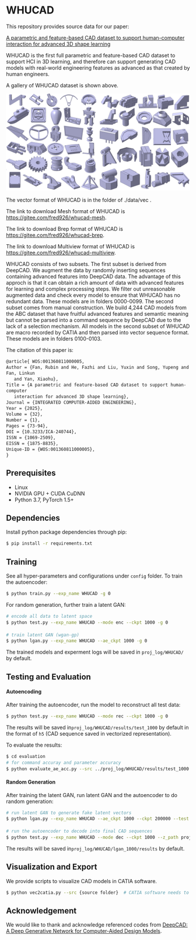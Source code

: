 # WHUCAD

This repository provides source data for our paper:

[A parametric and feature-based CAD dataset to support human-computer interaction for advanced 3D shape learning](https://journals.sagepub.com/doi/full/10.3233/ICA-240744)

WHUCAD is the first full parametric and feature-based CAD dataset to support HCI in 3D learning, and therefore can support generating CAD models with real-world engineering features as advanced as that created by human engineers.

A gallery of WHUCAD dataset is shown above.

![image](https://github.com/fazhihe/WHUCAD/blob/main/A%20gallery%20of%20WHUCAD.png)

The vector format of WHUCAD is in the folder of ./data/vec . 

The link to download Mesh format of WHUCAD is https://gitee.com/fred926/whucad-mesh. 

The link to download Brep format of WHUCAD is https://gitee.com/fred926/whucad-brep.

The link to download Multiview format of WHUCAD is https://gitee.com/fred926/whucad-multiview.

WHUCAD consists of two subsets. The first subset is derived from DeepCAD. We augment the data by randomly inserting sequences containing advanced features into DeepCAD data. The advantage of this approch is that it can obtain a rich amount of data with advanced features for learning and complex processing steps. We filter out unreasonable augmented data and check every model to ensure that WHUCAD has no redundant data. These models are in folders 0000-0099. The second subset comes from manual construction. We build 4,244 CAD models from the ABC dataset that have fruitful advanced features and semantic meaning but cannot be parsed into a command sequence by DeepCAD due to the lack of a selection mechanism. All models in the second subset of WHUCAD are macro recorded by CATIA and then parsed into vector sequence format. These models are in folders 0100-0103.

The citation of this paper is:

```
@article{ WOS:001360811000005,
Author = {Fan, Rubin and He, Fazhi and Liu, Yuxin and Song, Yupeng and Fan, Linkun
   and Yan, Xiaohu},
Title = {A parametric and feature-based CAD dataset to support human-computer
   interaction for advanced 3D shape learning},
Journal = {INTEGRATED COMPUTER-AIDED ENGINEERING},
Year = {2025},
Volume = {32},
Number = {1},
Pages = {73-94},
DOI = {10.3233/ICA-240744},
ISSN = {1069-2509},
EISSN = {1875-8835},
Unique-ID = {WOS:001360811000005},
}
```

## Prerequisites

- Linux
- NVIDIA GPU + CUDA CuDNN
- Python 3.7, PyTorch 1.5+

## Dependencies

Install python package dependencies through pip:

```bash
$ pip install -r requirements.txt
```

## Training

See all hyper-parameters and configurations under `config` folder. To train the autoencoder:

```bash
$ python train.py --exp_name WHUCAD -g 0
```

For random generation, further train a latent GAN:

```bash
# encode all data to latent space
$ python test.py --exp_name WHUCAD --mode enc --ckpt 1000 -g 0

# train latent GAN (wgan-gp)
$ python lgan.py --exp_name WHUCAD --ae_ckpt 1000 -g 0
```

The trained models and experment logs will be saved in `proj_log/WHUCAD/` by default.

## Testing and Evaluation

#### __Autoencoding__

  After training the autoencoder, run the model to reconstruct all test data:

```bash
$ python test.py --exp_name WHUCAD --mode rec --ckpt 1000 -g 0
```

The results will be saved in`proj_log/WHUCAD/results/test_1000` by default in the format of `h5` (CAD sequence saved in vectorized representation).

To evaluate the results:

```bash
$ cd evaluation
# for command accuray and parameter accuracy
$ python evaluate_ae_acc.py --src ../proj_log/WHUCAD/results/test_1000
```

#### __Random Generation__

  After training the latent GAN, run latent GAN and the autoencoder to do random generation:

```bash
# run latent GAN to generate fake latent vectors
$ python lgan.py --exp_name WHUCAD --ae_ckpt 1000 --ckpt 200000 --test --n_samples 9000 -g 0

# run the autoencoder to decode into final CAD sequences
$ python test.py --exp_name WHUCAD --mode dec --ckpt 1000 --z_path proj_log/WHUCAD/lgan_1000/results/fake_z_ckpt200000_num9000.h5 -g 0
```

The results will be saved in`proj_log/WHUCAD/lgan_1000/results` by default.

## Visualization and Export

We provide scripts to visualize CAD models in CATIA software.

```bash
$ python vec2catia.py --src {source folder}  # CATIA software needs to be installed in advance.
```

## Acknowledgement

We would like to thank and acknowledge referenced codes from [DeepCAD: A Deep Generative Network for Computer-Aided Design Models](https://arxiv.org/abs/2105.09492).
